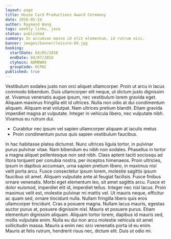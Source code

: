 ```yaml
---
layout: page
title: House Card Productions Award Ceremony
date: 2016-05-24
author: Raymond Wang
tags: weekly links, java
status: published
summary: In accumsan massa id elit elementum, id rutrum nisi.
banner: images/banner/leisure-04.jpg
booking:
  startDate: 04/05/2018
  endDate: 04/07/2018
  ctyhocn: ADMRWHX
  groupCode: HCPAC
published: true
---
```

Vestibulum sodales justo non orci aliquet ullamcorper. Proin ut arcu in lacus commodo bibendum. Duis ullamcorper elit neque, ut dictum justo dignissim at. Vivamus venenatis augue ipsum, nec vestibulum lorem gravida eget. Aliquam maximus fringilla elit id ultrices. Nulla non odio at dui condimentum aliquam. Aliquam erat volutpat. Nam ultrices pretium blandit. Etiam gravida imperdiet magna at vulputate. Integer in vehicula libero, nec vulputate nibh. Vivamus eu rutrum dui.

* Curabitur nec ipsum vel sapien ullamcorper aliquam at iaculis metus
* Proin condimentum purus quis sapien vestibulum faucibus.

In hac habitasse platea dictumst. Nunc ultrices ligula tortor, in pulvinar purus pulvinar vitae. Nam bibendum eu nibh non sodales. Phasellus in tortor a magna aliquet pellentesque non sed nibh. Class aptent taciti sociosqu ad litora torquent per conubia nostra, per inceptos himenaeos. Proin ultricies, ipsum in dapibus accumsan, urna sapien pretium libero, in maximus nisl velit porta arcu. Fusce consectetur ipsum lorem, molestie sagittis ipsum faucibus sit amet. Aliquam vulputate ante at feugiat facilisis. Fusce finibus ornare venenatis. Morbi eget elementum leo, sit amet sagittis arcu. Fusce et dolor euismod, imperdiet elit id, imperdiet tellus. Integer nec nisl lacus.
Proin maximus velit est, molestie pulvinar mi mattis vel. Ut mauris neque, efficitur ac quam sed, ornare tincidunt nulla. Nullam fringilla libero quis eros ullamcorper tincidunt. Cras a posuere magna. Nullam lacus mauris, egestas auctor purus at, posuere dignissim nisl. Mauris et posuere purus. Etiam elementum dignissim aliquam. Aliquam tortor lorem, dapibus id mauris sed, mollis vulputate enim. Nulla eu dui non arcu molestie vehicula sit amet sollicitudin massa. Mauris a enim nec orci venenatis porta id eu enim. Mauris at felis rutrum, hendrerit risus nec, dictum elit. Duis ut odio mi.
